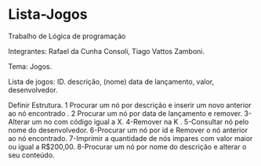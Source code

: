 # Lista-Jogos
Trabalho de Lógica de programação

Integrantes: Rafael da Cunha Consoli,
             Tiago Vattos Zamboni. 

Tema: Jogos. 

Lista de jogos: 
ID.
descrição, (nome) 
data de lançamento,
valor, 
desenvolvedor. 

Definir Estrutura. 
1 Procurar um nó por descrição e inserir um novo anterior ao nó encontrado .
2 Procurar um nó por data de lançamento  e remover.
3-Alterar um no com código igual a X. 
4-Remover na K .
5-Consultar nó pelo nome do desenvolvedor. 
6-Procurar um nó por id e Remover o nó anterior ao nó encontrado.
7-Imprimir a quantidade de nós impares com valor maior ou igual a R$200,00.
8-Procurar um nó por nome do descrição e alterar o seu conteúdo. 
